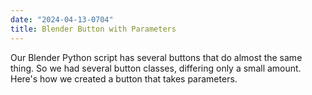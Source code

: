 ```yaml
---
date: "2024-04-13-0704"
title: Blender Button with Parameters
---
```


Our Blender Python script has several buttons that do almost the same thing. So we had several button classes, differing only a small amount. Here's how we created a button that takes parameters.

